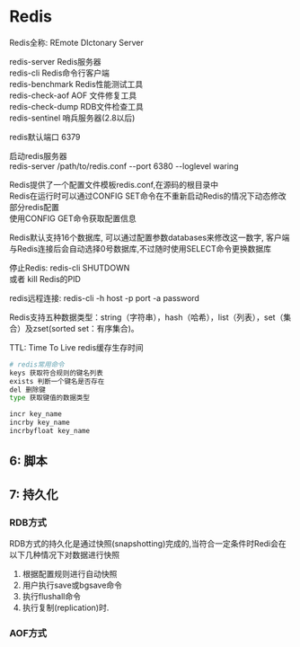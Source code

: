 
# Redis
Redis全称: REmote DIctonary Server

redis-server  Redis服务器  
redis-cli  Redis命令行客户端  
redis-benchmark Redis性能测试工具  
redis-check-aof AOF 文件修复工具  
redis-check-dump RDB文件检查工具  
redis-sentinel 哨兵服务器(2.8以后)  

redis默认端口 6379  

启动redis服务器  
redis-server /path/to/redis.conf --port 6380 --loglevel waring  

Redis提供了一个配置文件模板redis.conf,在源码的根目录中  
Redis在运行时可以通过CONFIG  SET命令在不重新启动Redis的情况下动态修改部分redis配置  
使用CONFIG GET命令获取配置信息

Redis默认支持16个数据库, 可以通过配置参数databases来修改这一数字,
客户端与Redis连接后会自动选择0号数据库,不过随时使用SELECT命令更换数据库  

停止Redis: 
redis-cli SHUTDOWN  
或者 kill Redis的PID



redis远程连接: redis-cli -h host -p port -a password

Redis支持五种数据类型：string（字符串），hash（哈希），list（列表），set（集合）及zset(sorted set：有序集合)。

TTL: Time To Live redis缓存生存时间

```bash
# redis常用命令
keys 获取符合规则的键名列表
exists 判断一个键名是否存在
del 删除键
type 获取键值的数据类型

incr key_name
incrby key_name
incrbyfloat key_name
```

## 6: 脚本


## 7: 持久化
### RDB方式
RDB方式的持久化是通过快照(snapshotting)完成的,当符合一定条件时Redi会在以下几种情况下对数据进行快照
1. 根据配置规则进行自动快照
2. 用户执行save或bgsave命令
3. 执行flushall命令
4. 执行复制(replication)时.



### AOF方式

